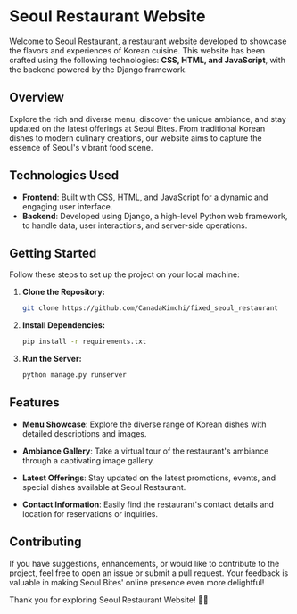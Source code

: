 # Seoul Restaurant Website

Welcome to Seoul Restaurant, a restaurant website developed to showcase the flavors and experiences of Korean cuisine. This website has been crafted using the following technologies: **CSS, HTML, and JavaScript**, with the backend powered by the Django framework.

## Overview

Explore the rich and diverse menu, discover the unique ambiance, and stay updated on the latest offerings at Seoul Bites. From traditional Korean dishes to modern culinary creations, our website aims to capture the essence of Seoul's vibrant food scene.

## Technologies Used

- **Frontend**: Built with CSS, HTML, and JavaScript for a dynamic and engaging user interface.
- **Backend**: Developed using Django, a high-level Python web framework, to handle data, user interactions, and server-side operations.

## Getting Started

Follow these steps to set up the project on your local machine:

1. **Clone the Repository:**
    ```bash
    git clone https://github.com/CanadaKimchi/fixed_seoul_restaurant
    ```

2. **Install Dependencies:**
    ```bash
    pip install -r requirements.txt
    ```

3. **Run the Server:**
    ```bash
    python manage.py runserver
    ```


## Features

- **Menu Showcase**: Explore the diverse range of Korean dishes with detailed descriptions and images.
  
- **Ambiance Gallery**: Take a virtual tour of the restaurant's ambiance through a captivating image gallery.

- **Latest Offerings**: Stay updated on the latest promotions, events, and special dishes available at Seoul Restaurant.

- **Contact Information**: Easily find the restaurant's contact details and location for reservations or inquiries.

## Contributing

If you have suggestions, enhancements, or would like to contribute to the project, feel free to open an issue or submit a pull request. Your feedback is valuable in making Seoul Bites' online presence even more delightful!

Thank you for exploring Seoul Restaurant Website! 🍜🥢
